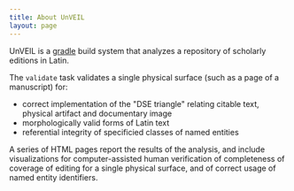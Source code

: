 ```yaml
---
title: About UnVEIL
layout: page
---
```


UnVEIL is a [gradle](http://gradle.org/) build system that analyzes a repository of scholarly editions in Latin.

The `validate` task validates a single physical surface (such as a page of a manuscript) for:

- correct implementation of the "DSE triangle" relating citable text, physical artifact and documentary image
- morphologically valid forms of Latin text
- referential integrity of specificied classes of named entities

A series of HTML pages report the results of the analysis, and include visualizations for computer-assisted human verification of completeness of coverage of editing for a single physical surface, and of correct usage of named entity identifiers.
